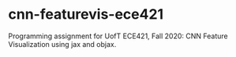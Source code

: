 # cnn-featurevis-ece421
Programming assignment for UofT ECE421, Fall 2020: CNN Feature Visualization using jax and objax. 
